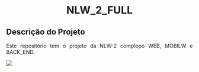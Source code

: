 <h1 align="center"> NLW_2_FULL </h1>

## Descrição do Projeto
<p align="justify"> Este repositorio tem o projeto da NLW-2 complepo WEB, MOBILW e BACK_END. </p>


<img src="https://img.shields.io/static/v1?label=react&message=framework&color=blue&style=for-the-badge&logo=REACT"/>
